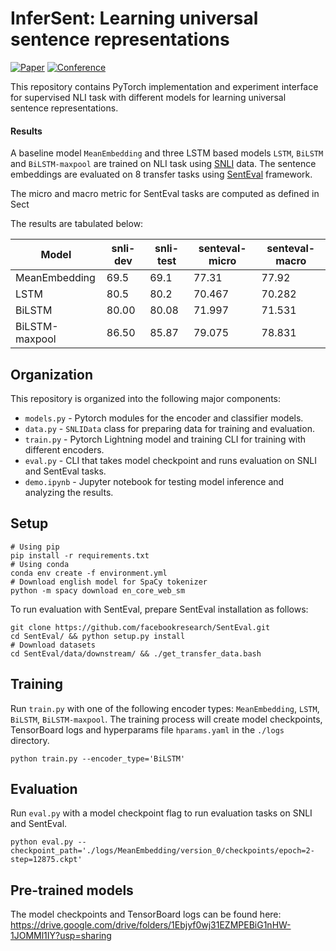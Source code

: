 # InferSent: Learning universal sentence representations

[![Paper](http://img.shields.io/badge/paper-arxiv.1705.02364-B31B1B.svg)](https://arxiv.org/abs/1705.02364)
[![Conference](http://img.shields.io/badge/EMNLP-2017-4b44ce.svg)](https://www.aclweb.org/anthology/events/emnlp-2017/)

This repository contains PyTorch implementation and experiment interface for supervised NLI task with different models for learning universal sentence representations.
#### Results

A baseline model `MeanEmbedding` and three LSTM based models `LSTM`, `BiLSTM` and `BiLSTM-maxpool` are trained on NLI task using [SNLI](https://nlp.stanford.edu/projects/snli/) data. The sentence embeddings are evaluated on 8 transfer tasks using [SentEval](https://github.com/facebookresearch/SentEval) framework.

The micro and macro metric for SentEval tasks are computed as defined in Sect

The results are tabulated below:

| Model          | snli-dev | snli-test | senteval-micro | senteval-macro |
|----------------|----------|-----------|----------------|----------------|
| MeanEmbedding  | 69.5     | 69.1      | 77.31          | 77.92          |
| LSTM           | 80.5     | 80.2      | 70.467         | 70.282         |
| BiLSTM         | 80.00    | 80.08     | 71.997         | 71.531         |
| BiLSTM-maxpool | 86.50    | 85.87     | 79.075         | 78.831         |


## Organization
This repository is organized into the following major components:

* `models.py` - Pytorch modules for the encoder and classifier models.
* `data.py` - `SNLIData` class for preparing data for training and evaluation.
* `train.py` - Pytorch Lightning model and training CLI for training with different encoders.
* `eval.py` - CLI that takes model checkpoint and runs evaluation on SNLI and SentEval tasks.
* `demo.ipynb` - Jupyter notebook for testing model inference and analyzing the results.

## Setup

```shell
# Using pip
pip install -r requirements.txt
# Using conda
conda env create -f environment.yml
# Download english model for SpaCy tokenizer
python -m spacy download en_core_web_sm

```

To run evaluation with SentEval, prepare SentEval installation as follows:

```shell
git clone https://github.com/facebookresearch/SentEval.git
cd SentEval/ && python setup.py install
# Download datasets
cd SentEval/data/downstream/ && ./get_transfer_data.bash
```
## Training

Run `train.py` with one of the following encoder types: `MeanEmbedding`, `LSTM`, `BiLSTM`, `BiLSTM-maxpool`. The training process will create model checkpoints, TensorBoard logs and hyperparams file `hparams.yaml` in the `./logs` directory.

```shell
python train.py --encoder_type='BiLSTM'
```

## Evaluation

Run `eval.py` with a model checkpoint flag to run evaluation tasks on SNLI and SentEval.

```shell
python eval.py --checkpoint_path='./logs/MeanEmbedding/version_0/checkpoints/epoch=2-step=12875.ckpt'
```

## Pre-trained models

The model checkpoints and TensorBoard logs can be found here: https://drive.google.com/drive/folders/1Ebjyf0wj31EZMPEBiG1nHW-1JOMMl1IY?usp=sharing